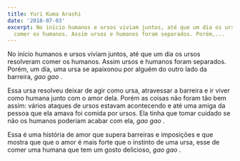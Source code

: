 ```yaml
---
title: Yuri Kuma Arashi
date: '2018-07-03'
excerpt: No início humanos e ursos viviam juntos, até que um dia os ursos resolveram
  comer os humanos. Assim ursos e humanos foram separados. Porém,...
---
```




No início humanos e ursos viviam juntos, até que um dia os ursos resolveram comer os humanos. Assim ursos e humanos foram separados. Porém, um dia, uma ursa se apaixonou por alguém do outro lado da barreira, *gao gao* .

Essa ursa resolveu deixar de agir como ursa, atravessar a barreira e ir viver como humana junto com o amor dela. Porém as coisas não foram tão bem assim: vários ataques de ursos estavam acontecendo e até uma amiga da pessoa que ela amava foi comida por ursos. Ela tinha que tomar cuidado se não os humanos poderiam acabar com ela, *gao gao* .

Essa é uma história de amor que supera barreiras e imposições e que mostra que que o amor é mais forte que o instinto de uma ursa, esse de comer uma humana que tem um gosto delicioso, *gao gao* .

